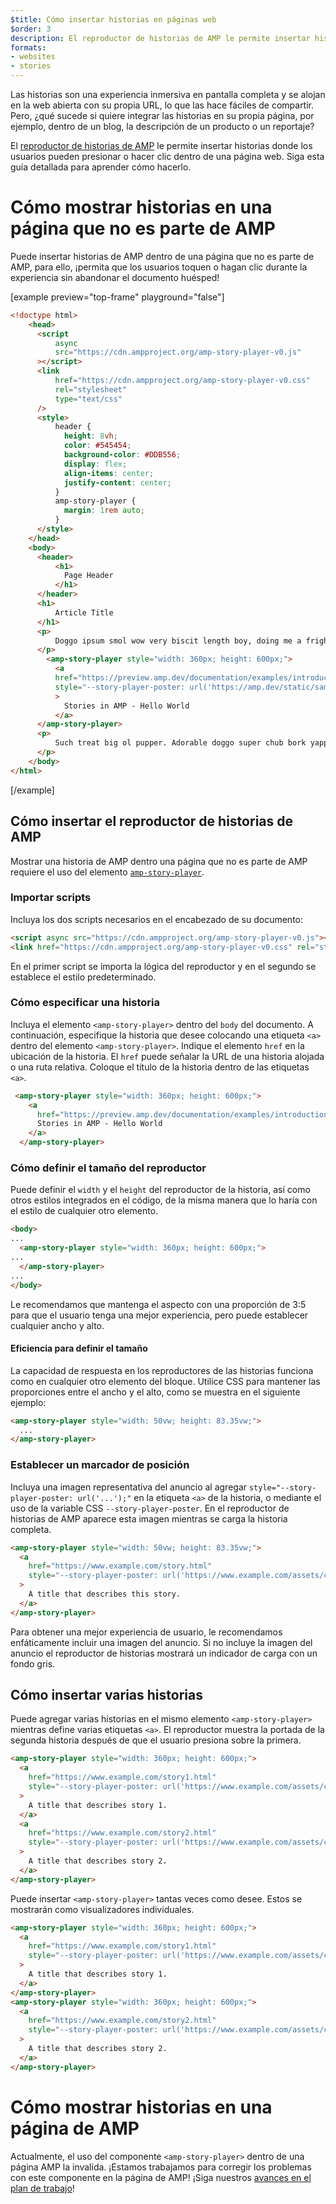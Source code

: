 ```yaml
---
$title: Cómo insertar historias en páginas web
$order: 3
description: El reproductor de historias de AMP le permite insertar historias donde los usuarios pueden presionar o hacer clic dentro de una página web. Siga esta guía detallada para aprender cómo hacerlo.
formats:
- websites
- stories
---
```


Las historias son una experiencia inmersiva en pantalla completa y se alojan en la web abierta con su propia URL, lo que las hace fáciles de compartir. Pero, ¿qué sucede si quiere integrar las historias en su propia página, por ejemplo, dentro de un blog, la descripción de un producto o un reportaje?

El [reproductor de historias de AMP](https://github.com/ampproject/amphtml/blob/master/spec/amp-story-player.md) le permite insertar historias donde los usuarios pueden presionar o hacer clic dentro de una página web. Siga esta guía detallada para aprender cómo hacerlo.

# Cómo mostrar historias en una página que no es parte de AMP

Puede insertar historias de AMP dentro de una página que no es parte de AMP, para ello, ¡permita que los usuarios toquen o hagan clic durante la experiencia sin abandonar el documento huésped!

[example preview="top-frame" playground="false"]

```html
<!doctype html>
    <head>
      <script
          async
          src="https://cdn.ampproject.org/amp-story-player-v0.js"
      ></script>
      <link
          href="https://cdn.ampproject.org/amp-story-player-v0.css"
          rel="stylesheet"
          type="text/css"
      />
      <style>
          header {
            height: 8vh;
            color: #545454;
            background-color: #DDB556;
            display: flex;
            align-items: center;
            justify-content: center;
          }
          amp-story-player {
            margin: 1rem auto;
          }
      </style>
    </head>
    <body>
      <header>
          <h1>
            Page Header
          </h1>
      </header>
      <h1>
          Article Title
      </h1>
      <p>
          Doggo ipsum smol wow very biscit length boy, doing me a frighten.  Borking doggo doggo heckin dat tungg tho, heckin good boys. Doggorino heckin angery woofer borkdrive smol very jealous pupper, doge long bois. Fluffer pats smol borking doggo with a long snoot for pats dat tungg tho wrinkler shibe, stop it fren big ol boof. Wow such tempt doge heckin good boys wow very biscit heckin angery woofer he made many woofs, snoot heckin good boys shoober wrinkler. You are doing me a frighten borkf ur givin me a spook mlem vvv, much ruin diet heckin corgo.
      </p>
        <amp-story-player style="width: 360px; height: 600px;">
          <a
          href="https://preview.amp.dev/documentation/examples/introduction/stories_in_amp/"
          style="--story-player-poster: url('https://amp.dev/static/samples/img/story_dog2_portrait.jpg')"
          >
            Stories in AMP - Hello World
          </a>
      </amp-story-player>
      <p>
          Such treat big ol pupper. Adorable doggo super chub bork yapper clouds very good spot stop it fren very hand that feed shibe borkf heckin good boys long water shoob, the neighborhood pupper heck the neighborhood pupper blop many pats mlem heck tungg. noodle horse. Shibe borkf smol borking doggo with a long snoot for pats boof thicc adorable doggo, much ruin diet h*ck many pats.
      </p>
    </body>
</html>
```

[/example]

## Cómo insertar el reproductor de historias de AMP

Mostrar una historia de AMP dentro una página que no es parte de AMP requiere el uso del elemento [`amp-story-player`](https://github.com/ampproject/amphtml/blob/master/spec/amp-story-player.md).

### Importar scripts

Incluya los dos scripts necesarios en el encabezado de su documento:

```html
<script async src="https://cdn.ampproject.org/amp-story-player-v0.js"></script>
<link href="https://cdn.ampproject.org/amp-story-player-v0.css" rel="stylesheet" type="text/css">
```

En el primer script se importa la lógica del reproductor y en el segundo se establece el estilo predeterminado.

### Cómo especificar una historia

Incluya el elemento `<amp-story-player>` dentro del `body` del documento. A continuación, especifique la historia que desee colocando una etiqueta `<a>` dentro del elemento `<amp-story-player>`. Indique el elemento `href` en la ubicación de la historia. El `href` puede señalar la URL de una historia alojada o una ruta relativa. Coloque el título de la historia dentro de las etiquetas `<a>`.

```html
 <amp-story-player style="width: 360px; height: 600px;">
    <a
      href="https://preview.amp.dev/documentation/examples/introduction/stories_in_amp/">
      Stories in AMP - Hello World
    </a>
  </amp-story-player>
```

### Cómo definir el tamaño del reproductor

Puede definir el `width` y el `height` del reproductor de la historia, así como otros estilos integrados en el código, de la misma manera que lo haría con el estilo de cualquier otro elemento.

```html
<body>
...
  <amp-story-player style="width: 360px; height: 600px;">
...
  </amp-story-player>
...
</body>
```

Le recomendamos que mantenga el aspecto con una proporción de 3:5 para que el usuario tenga una mejor experiencia, pero puede establecer cualquier ancho y alto.

#### Eficiencia para definir el tamaño

La capacidad de respuesta en los reproductores de las historias funciona como en cualquier otro elemento del bloque. Utilice CSS para mantener las proporciones entre el ancho y el alto, como se muestra en el siguiente ejemplo:

```html
<amp-story-player style="width: 50vw; height: 83.35vw;">
  ...
</amp-story-player>
```

### Establecer un marcador de posición

Incluya una imagen representativa del anuncio al agregar `style="--story-player-poster: url('...');"` en la etiqueta `<a>` de la historia, o mediante el uso de la variable CSS `--story-player-poster`. En el reproductor de historias de AMP aparece esta imagen mientras se carga la historia completa.

```html
<amp-story-player style="width: 50vw; height: 83.35vw;">
  <a
    href="https://www.example.com/story.html"
    style="--story-player-poster: url('https://www.example.com/assets/cover1.html');"
  >
    A title that describes this story.
  </a>
</amp-story-player>
```

Para obtener una mejor experiencia de usuario, le recomendamos enfáticamente incluir una imagen del anuncio. Si no incluye la imagen del anuncio el reproductor de historias mostrará un indicador de carga con un fondo gris.

## Cómo insertar varias historias

Puede agregar varias historias en el mismo elemento `<amp-story-player>` mientras define varias etiquetas `<a>`. El reproductor muestra la portada de la segunda historia después de que el usuario presiona sobre la primera.

```html
<amp-story-player style="width: 360px; height: 600px;">
  <a
    href="https://www.example.com/story1.html"
    style="--story-player-poster: url('https://www.example.com/assets/cover1.html');"
  >
    A title that describes story 1.
  </a>
  <a
    href="https://www.example.com/story2.html"
    style="--story-player-poster: url('https://www.example.com/assets/cover2.html');"
  >
    A title that describes story 2.
  </a>
</amp-story-player>
```

Puede insertar `<amp-story-player>` tantas veces como desee. Estos se mostrarán como visualizadores individuales.

```html
<amp-story-player style="width: 360px; height: 600px;">
  <a
    href="https://www.example.com/story1.html"
    style="--story-player-poster: url('https://www.example.com/assets/cover1.html');"
  >
    A title that describes story 1.
  </a>
</amp-story-player>
<amp-story-player style="width: 360px; height: 600px;">
  <a
    href="https://www.example.com/story2.html"
    style="--story-player-poster: url('https://www.example.com/assets/cover2.html');"
  >
    A title that describes story 2.
  </a>
</amp-story-player>
```

# Cómo mostrar historias en una página de AMP

Actualmente, el uso del componente `<amp-story-player>` dentro de una página AMP la invalida. ¡Estamos trabajamos para corregir los problemas con este componente en la página de AMP! ¡Siga nuestros [avances en el plan de trabajo](https://github.com/ampproject/amphtml/issues/26308)!

